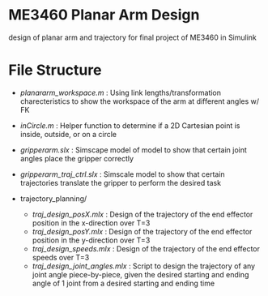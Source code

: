 # ME3460 Planar Arm Design
design of planar arm and trajectory for final project of ME3460 in Simulink

# File Structure

* *planararm_workspace.m* : Using link lengths/transformation charecteristics to show the workspace of the arm at different angles w/ FK

* *inCircle.m* : Helper function to determine if a 2D Cartesian point is inside, outside, or on a circle

* *gripperarm.slx* : Simscape model of model to show that certain joint angles place the gripper correctly

* *gripperarm_traj_ctrl.slx* : Simscale model to show that certain trajectories translate the gripper to perform the desired task

* trajectory_planning/
	- *traj_design_posX.mlx* : Design of the trajectory of the end effector position in the x-direction over T=3
	- *traj_design_posY.mlx* : Design of the trajectory of the end effector position in the y-direction over T=3
	- *traj_design_speeds.mlx* : Design of the trajectory of the end effector speeds over T=3
	- *traj_design_joint_angles.mlx* : Script to design the trajectory of any joint angle piece-by-piece, given the desired starting and ending angle of 1 joint from a desired starting and ending time
